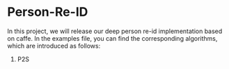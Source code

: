 # Person-Re-ID

In this project, we will release our deep person re-id implementation based on caffe. In the examples file, you can find the corresponding
algorithms, which are introduced as follows:

1. P2S

